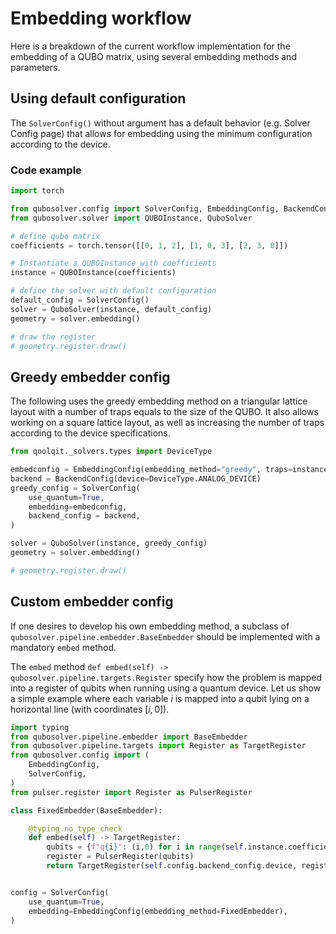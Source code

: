 # Embedding workflow

Here is a breakdown of the current workflow implementation for the embedding of a QUBO matrix, using several embedding methods and parameters.

## Using default configuration

The `SolverConfig()` without argument has a default behavior (e.g. Solver Config page) that allows for embedding using the minimum configuration according to the device.

### Code example
```python exec="on" source="material-block" html="1" session="embedding"
import torch

from qubosolver.config import SolverConfig, EmbeddingConfig, BackendConfig
from qubosolver.solver import QUBOInstance, QuboSolver

# define qubo matrix
coefficients = torch.tensor([[0, 1, 2], [1, 0, 3], [2, 3, 0]])

# Instantiate a QUBOInstance with coefficients
instance = QUBOInstance(coefficients)

# define the solver with default configuration
default_config = SolverConfig()
solver = QuboSolver(instance, default_config)
geometry = solver.embedding()

# draw the register
# geometry.register.draw()
```

## Greedy embedder config
The following uses the greedy embedding method on a triangular lattice layout with a number of traps equals to the size of the QUBO. It also allows working on a square lattice layout, as well as increasing the number of traps according to the device specifications.

```python exec="on" source="material-block" html="1" session="embedding"
from qoolqit._solvers.types import DeviceType

embedconfig = EmbeddingConfig(embedding_method="greedy", traps=instance.size, layout_greedy_embedder="triangular",)
backend = BackendConfig(device=DeviceType.ANALOG_DEVICE)
greedy_config = SolverConfig(
    use_quantum=True,
    embedding=embedconfig,
    backend_config = backend,
)

solver = QuboSolver(instance, greedy_config)
geometry = solver.embedding()

# geometry.register.draw()
```

## Custom embedder config
If one desires to develop his own embedding method, a subclass of `qubosolver.pipeline.embedder.BaseEmbedder` should be implemented with a mandatory `embed` method.

The `embed` method `def embed(self) -> qubosolver.pipeline.targets.Register` specify how the problem is mapped into a register of qubits when running using a quantum device. Let us show a simple example where each variable $i$ is mapped into a qubit lying on a horizontal line (with coordinates $[i, 0]$).

```python exec="on" source="material-block" html="1" session="embedding"
import typing
from qubosolver.pipeline.embedder import BaseEmbedder
from qubosolver.pipeline.targets import Register as TargetRegister
from qubosolver.config import (
    EmbeddingConfig,
    SolverConfig,
)
from pulser.register import Register as PulserRegister

class FixedEmbedder(BaseEmbedder):

    @typing.no_type_check
    def embed(self) -> TargetRegister:
        qubits = {f"q{i}": (i,0) for i in range(self.instance.coefficients.shape[0])}
        register = PulserRegister(qubits)
        return TargetRegister(self.config.backend_config.device, register)


config = SolverConfig(
    use_quantum=True,
    embedding=EmbeddingConfig(embedding_method=FixedEmbedder),
)
```
